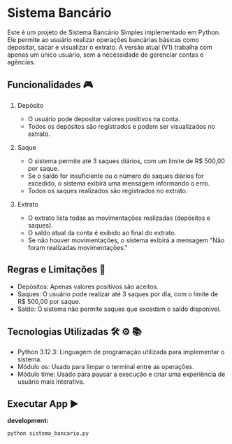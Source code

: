 # Sistema Bancário

Este é um projeto de Sistema Bancário Simples implementado em Python. Ele permite ao usuário realizar operações bancárias básicas como depositar, sacar e visualizar o extrato. A versão atual (V1) trabalha com apenas um único usuário, sem a necessidade de gerenciar contas e agências.


## Funcionalidades :video_game:

1. Depósito
   - O usuário pode depositar valores positivos na conta.
   - Todos os depósitos são registrados e podem ser visualizados no extrato.
  
2. Saque
   - O sistema permite até 3 saques diários, com um limite de R$ 500,00 por saque.
   - Se o saldo for insuficiente ou o número de saques diários for excedido, o sistema exibirá uma mensagem informando o erro.
   - Todos os saques realizados são registrados no extrato.
  
3. Extrato
   - O extrato lista todas as movimentações realizadas (depósitos e saques).
   - O saldo atual da conta é exibido ao final do extrato.
   - Se não houver movimentações, o sistema exibirá a mensagem "Não foram realizadas movimentações."


## Regras e Limitações :pencil:

- Depósitos: Apenas valores positivos são aceitos.
- Saques: O usuário pode realizar até 3 saques por dia, com o limite de R$ 500,00 por saque.
- Saldo: O sistema não permite saques que excedam o saldo disponível.


## Tecnologias Utilizadas :hammer_and_wrench: :gear: :books:

- Python 3.12.3: Linguagem de programação utilizada para implementar o sistema.
- Módulo os: Usado para limpar o terminal entre as operações.
- Módulo time: Usado para pausar a execução e criar uma experiência de usuário mais interativa.


## Executar App :arrow_forward:

**development:**
```bash
python sistema_bancario.py
```





